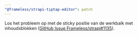 ```yaml
---
"@frameless/strapi-tiptap-editor": patch
---
```


Los het probleem op met de sticky positie van de werkbalk met inhoudsblokken ([GitHub Issue Frameless/strapi#1135](https://github.com/frameless/strapi/issues/1135)).
